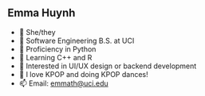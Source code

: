 ## Emma Huynh
- 🧑 She/they
- 🏫 Software Engineering B.S. at UCI
- 📃 Proficiency in Python
- 🌱 Learning C++ and R
- 💭 Interested in UI/UX design or backend development
- 👯 I love KPOP and doing KPOP dances!
- 📫 Email: emmath@uci.edu
